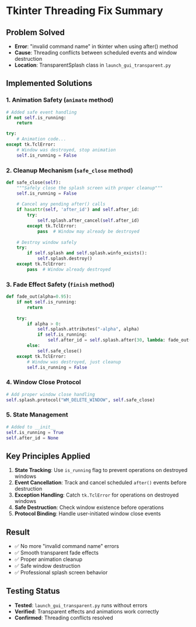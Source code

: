 # Tkinter Threading Fix Summary

## Problem Solved
- **Error**: "invalid command name" in tkinter when using after() method
- **Cause**: Threading conflicts between scheduled events and window destruction
- **Location**: TransparentSplash class in `launch_gui_transparent.py`

## Implemented Solutions

### 1. Animation Safety (`animate` method)
```python
# Added safe event handling
if not self.is_running:
    return

try:
    # Animation code...
except tk.TclError:
    # Window was destroyed, stop animation
    self.is_running = False
```

### 2. Cleanup Mechanism (`safe_close` method)
```python
def safe_close(self):
    """Safely close the splash screen with proper cleanup"""
    self.is_running = False
    
    # Cancel any pending after() calls
    if hasattr(self, 'after_id') and self.after_id:
        try:
            self.splash.after_cancel(self.after_id)
        except tk.TclError:
            pass  # Window may already be destroyed
    
    # Destroy window safely
    try:
        if self.splash and self.splash.winfo_exists():
            self.splash.destroy()
    except tk.TclError:
        pass  # Window already destroyed
```

### 3. Fade Effect Safety (`finish` method)
```python
def fade_out(alpha=0.95):
    if not self.is_running:
        return
    
    try:
        if alpha > 0:
            self.splash.attributes("-alpha", alpha)
            if self.is_running:
                self.after_id = self.splash.after(30, lambda: fade_out(alpha - 0.05))
        else:
            self.safe_close()
    except tk.TclError:
        # Window was destroyed, just cleanup
        self.is_running = False
```

### 4. Window Close Protocol
```python
# Add proper window close handling
self.splash.protocol("WM_DELETE_WINDOW", self.safe_close)
```

### 5. State Management
```python
# Added to __init__
self.is_running = True
self.after_id = None
```

## Key Principles Applied

1. **State Tracking**: Use `is_running` flag to prevent operations on destroyed windows
2. **Event Cancellation**: Track and cancel scheduled `after()` events before destruction
3. **Exception Handling**: Catch `tk.TclError` for operations on destroyed windows
4. **Safe Destruction**: Check window existence before operations
5. **Protocol Binding**: Handle user-initiated window close events

## Result
- ✅ No more "invalid command name" errors
- ✅ Smooth transparent fade effects
- ✅ Proper animation cleanup
- ✅ Safe window destruction
- ✅ Professional splash screen behavior

## Testing Status
- **Tested**: `launch_gui_transparent.py` runs without errors
- **Verified**: Transparent effects and animations work correctly
- **Confirmed**: Threading conflicts resolved
